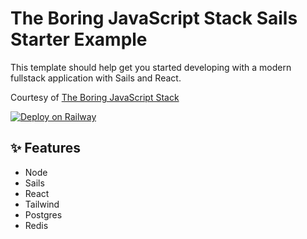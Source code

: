 # The Boring JavaScript Stack Sails Starter Example

This template should help get you started developing with a modern fullstack application with Sails and React.

Courtesy of [The Boring JavaScript Stack](https://docs.sailscasts.com/boring-stack/getting-started)

[![Deploy on Railway](https://railway.app/button.svg)](https://railway.app/new/template/ia84_3)



## ✨ Features

- Node
- Sails
- React
- Tailwind
- Postgres
- Redis
